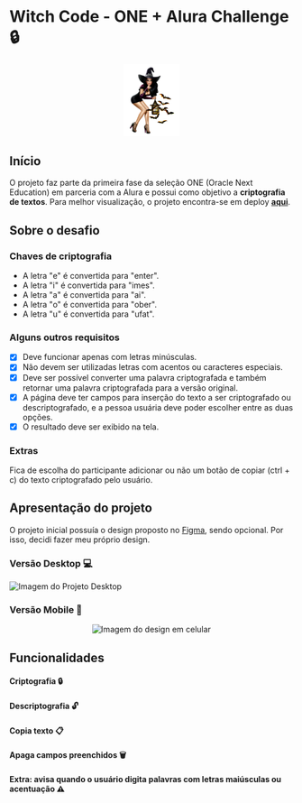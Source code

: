 # Witch Code - ONE + Alura Challenge 🔒

<p align="center">
  <img src="https://github.com/Juh-jfo/decodificador/blob/main/assets/pictures/bruxa.png" alt="Bruxa" width=100 />
</p>

## Início

O projeto faz parte da primeira fase da seleção ONE (Oracle Next Education) em parceria com a Alura e possui como objetivo a **criptografia de textos**.
Para melhor visualização, o projeto encontra-se em deploy [**aqui**](https://github.com/Juh-jfo/decodificador).

## Sobre o desafio

### Chaves de criptografia

- A letra "e" é convertida para "enter".
- A letra "i" é convertida para "imes".
- A letra "a" é convertida para "ai".
- A letra "o" é convertida para "ober".
- A letra "u" é convertida para "ufat".

### Alguns outros requisitos

- [x] Deve funcionar apenas com letras minúsculas.
- [x] Não devem ser utilizadas letras com acentos ou caracteres especiais.
- [x] Deve ser possível converter uma palavra criptografada e também retornar uma palavra criptografada para a versão original.
- [x] A página deve ter campos para inserção do texto a ser criptografado ou descriptografado, e a pessoa usuária deve poder escolher entre as duas opções.
- [x] O resultado deve ser exibido na tela.

### Extras

Fica de escolha do participante adicionar ou não um botão de copiar (ctrl + c) do texto criptografado pelo usuário.

## Apresentação do projeto

O projeto inicial possuía o design proposto no [Figma](https://www.figma.com/file/tvFEYhVfZTjdJ5P24RGV21/Alura-Challenge---Desafio-1---L%C3%B3gica?node-id=16%3A802&t=E48uGFCMEDtMWxxD-0), sendo opcional. Por isso, decidi fazer meu próprio design.

### Versão Desktop 💻

![Imagem do Projeto Desktop](https://i.postimg.cc/hvr7JRtv/Foto-Desktop.png)

### Versão Mobile 📱<p align="center">

<p align="center">
  <img src="https://i.postimg.cc/Y0kWqCkT/Foto-Mobile.png" alt="Imagem do design em celular" width=300 />
</p>

## Funcionalidades

#### Criptografia 🔒

#### Descriptografia 🔓

#### Copia texto 📋

#### Apaga campos preenchidos 🗑

#### Extra: avisa quando o usuário digita palavras com letras maiúsculas ou acentuação ⚠️

